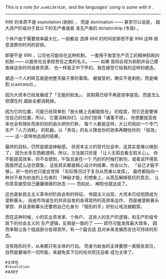 
[note-for]: https://b23.tv/av461347428
[【社会观察】996的实质：不！是！剥！削！]: https://bilibili.com/video/av461347428

*This is a note for `av461347428` ,
 and the languages' using is same with it .*

----

996 的本质不是 exploitation (剥削) ，
而是 domination —— 甚至可以说是，
超大资产阶级对于其以下的无产者或者
准无产者的 dictatorship (专政) 。

个体户由于需要效率最大化，一般都会
选择 666 的时间安排而不是 996 这种
故意浪费你时间的安排。

即便不是 996 ，公司也可能存在这种机制，
一套用于故意生产员工的精神损耗的
机制 —— 以服务社会承担责任之类的名义。 —— 如果
我将此视为剥削并自己摸鱼掉这些时间或者资源，
也一样是正中下怀的。我在接受它给我的这样的塑造。

塑造一个人的砖瓦就是他整天脑子里的事情。
被接受的，确实不是剥削，而是阉割 (castrated) 。

因为大资本已经发展成了「无能的蛀虫」，
其刚需已经不再是效率提高，而是怎么把潜在的
威胁全都消耗掉。

因为它的位置，可能已经简单到「放头猪上去都能胜任」
的程度，但它还是要保住自己的位置，所以，
它要消耗你们、让你们觉得「诸事不顺」，
你想要提高效率也会有随处而来的别的由头把你打断，
每个人都是这样，大公司宛如一个专门生产「人力消耗」
的机器，以「责任」的名义降低你的效率再鞭挞你的
「低效」 —— 这一其特地造成的结果。

最终的目标，仍然是塑造神秘感。
但资本主义的现代社会中，这其实是难以做到了，
因为太多东西都透明，所以，方法就只好是
「让人无瑕去看无瑕关心」。
你不能提高效率，你不会想到，午饭总是在一个
巧妙的时候打断你、或者说环境氛围竟然这么适合摸鱼，
这些其实都是精心设计的结果，你会以为，
「自己才能不够」，好一些的也只是会觉得
「实际情况过于复杂从而难以发挥」，
最终都指向一种对于身为蛀虫的上位者的
「神秘才能」的想象上，从而瓦解掉抵抗的意志，
让你乖乖接受自己庸庸碌碌的状态 —— 而如此，
阉割也就达成了。

这也是新民主主义革命的阶段会有的特征。
帝国主义出现，大资本已经抱团成为垄断寡头，
自由市场诞生的并非自发的各得其所的高效率运作，
而是被垄断寡头掌控、并且垄断寡头还要把自己化身为
「隐形的手」好别让戏法被戳穿。

而在这种时候，小的实业资本家、个体户，
这些人的生产的逻辑，和无产阶级专政下的社会主义的
生产逻辑，反倒是一致的了 —— 即尽可能发挥最大效率，
因而争取让各个组成部分各得其所，有一个最合适
且对未来发展而言也可持续的形态。

没有隐形的手，从来都只有主体的行动。
而身为蛀虫的主体要想一直稳坐其位，
自然是要竭尽一切所能，来避免其下位的任何受压迫者
成为主体了。

`#主体性`  
`#revolution`  
`#未明子`  
